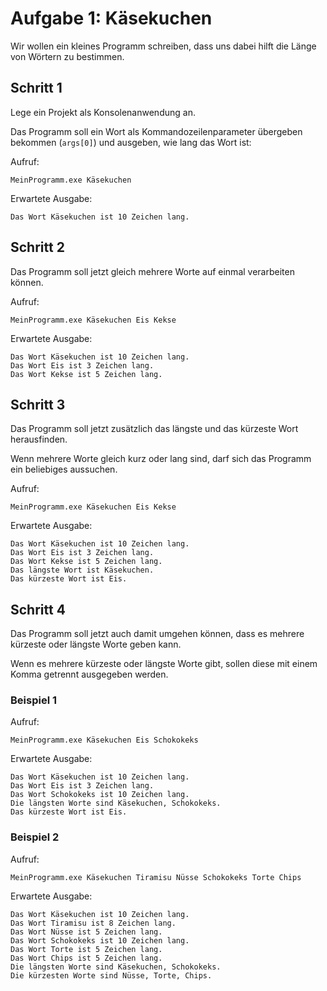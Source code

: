 # Aufgabe 1: Käsekuchen

Wir wollen ein kleines Programm schreiben, dass uns dabei hilft die Länge von Wörtern zu bestimmen.

## Schritt 1

Lege ein Projekt als Konsolenanwendung an.

Das Programm soll ein Wort als Kommandozeilenparameter übergeben bekommen (`args[0]`) und ausgeben, wie lang das Wort ist:

Aufruf:
```
MeinProgramm.exe Käsekuchen
```

Erwartete Ausgabe:
```
Das Wort Käsekuchen ist 10 Zeichen lang.
```

## Schritt 2

Das Programm soll jetzt gleich mehrere Worte auf einmal verarbeiten können.

Aufruf:
```
MeinProgramm.exe Käsekuchen Eis Kekse
```

Erwartete Ausgabe:
```
Das Wort Käsekuchen ist 10 Zeichen lang.
Das Wort Eis ist 3 Zeichen lang.
Das Wort Kekse ist 5 Zeichen lang.
```

## Schritt 3

Das Programm soll jetzt zusätzlich das längste und das kürzeste Wort herausfinden.

Wenn mehrere Worte gleich kurz oder lang sind, darf sich das Programm ein beliebiges aussuchen.

Aufruf:
```
MeinProgramm.exe Käsekuchen Eis Kekse
```

Erwartete Ausgabe:
```
Das Wort Käsekuchen ist 10 Zeichen lang.
Das Wort Eis ist 3 Zeichen lang.
Das Wort Kekse ist 5 Zeichen lang.
Das längste Wort ist Käsekuchen.
Das kürzeste Wort ist Eis.
```

## Schritt 4

Das Programm soll jetzt auch damit umgehen können, dass es mehrere kürzeste oder längste Worte geben kann.

Wenn es mehrere kürzeste oder längste Worte gibt, sollen diese mit einem Komma getrennt ausgegeben werden.

### Beispiel 1

Aufruf:
```
MeinProgramm.exe Käsekuchen Eis Schokokeks
```

Erwartete Ausgabe:
```
Das Wort Käsekuchen ist 10 Zeichen lang.
Das Wort Eis ist 3 Zeichen lang.
Das Wort Schokokeks ist 10 Zeichen lang.
Die längsten Worte sind Käsekuchen, Schokokeks.
Das kürzeste Wort ist Eis.
```

### Beispiel 2

Aufruf:
```
MeinProgramm.exe Käsekuchen Tiramisu Nüsse Schokokeks Torte Chips
```

Erwartete Ausgabe:
```
Das Wort Käsekuchen ist 10 Zeichen lang.
Das Wort Tiramisu ist 8 Zeichen lang.
Das Wort Nüsse ist 5 Zeichen lang.
Das Wort Schokokeks ist 10 Zeichen lang.
Das Wort Torte ist 5 Zeichen lang.
Das Wort Chips ist 5 Zeichen lang.
Die längsten Worte sind Käsekuchen, Schokokeks.
Die kürzesten Worte sind Nüsse, Torte, Chips.
```
